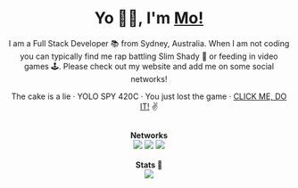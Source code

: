 <h1 align="center">Yo 👋🏼, I'm <a href="https://mobeigi.com/">Mo!</a></h1>
<p align="center">I am a Full Stack Developer 📚 from Sydney, Australia. When I am not coding you can typically find me rap battling Slim Shady 🎤 or feeding in video games 🕹️. Please check out my website and add me on some social networks!<p>
<p align="center">The cake is a lie · YOLO SPY 420C · You just lost the game · <a href="http://go.mobeigi.com/itsatrap">CLICK ME, DO IT!</a> ✌️</p>

##

<p align="center">
<strong>Networks</strong><br />
<a href="https://mobeigi.com"><img src="https://img.shields.io/static/v1?label=mobeigi.com&message=%20&color=yellow&logo=google+earth&style=flat-square&logoColor=white" /></a>
<a href="https://mobeigi.com/blog"><img src="https://img.shields.io/static/v1?label=Blog&message=%20&color=orange&logo=Blogger&style=flat-square&logoColor=white" /></a>  
<a href="mailto:me@mobeigi.com"><img src="https://img.shields.io/static/v1?label=me@mobeigi.com&message=%20&color=red&logo=gmail&style=flat-square&logoColor=white" /></a> 
<br />
<br />
<strong>Stats 👀</strong><br />
<img src="https://visitor-badge.glitch.me/badge?page_id=mobeigi.mobeigi" />  
</p>
